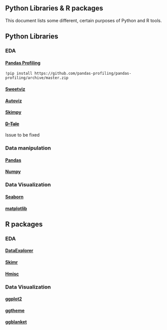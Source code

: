 ## Python Libraries & R packages

This document lists some different, certain purposes of Python and R tools.  

## Python Libraries 

### EDA

#### [Pandas Profiling](https://github.com/ydataai/pandas-profiling)

```
!pip install https://github.com/pandas-profiling/pandas-profiling/archive/master.zip
```

#### [Sweetviz](https://github.com/fbdesignpro/sweetviz)
#### [Autoviz](https://github.com/AutoViML/AutoViz)
#### [Skimpy](https://github.com/aeturrell/skimpy)
#### ~~[D-Tale](https://github.com/man-group/dtale)~~
Issue to be fixed

### Data manipulation
#### [Pandas](https://github.com/pandas-dev/pandas)
#### [Numpy](https://github.com/numpy/numpy)


### Data Visualization
#### [Seaborn](https://github.com/mwaskom/seaborn)
#### [matplotlib](https://github.com/matplotlib/matplotlib)

## R packages

### EDA

#### [DataExplorer](https://github.com/boxuancui/DataExplorer)
#### [Skimr](https://github.com/ropensci/skimr)
#### [Hmisc](https://github.com/harrelfe/Hmisc)

### Data Visualization
#### [ggplot2](https://github.com/tidyverse/ggplot2)
#### [ggtheme](https://github.com/jrnold/ggthemes)
#### [ggblanket](https://github.com/davidhodge931/ggblanket)

